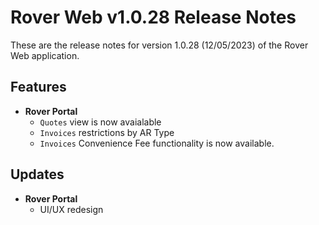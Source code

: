 # Rover Web v1.0.28 Release Notes

<badge text= "Version 1.0.27" vertical="middle" />

<PageHeader />

These are the release notes for version 1.0.28 (12/05/2023) of the Rover Web application.

## Features

- **Rover Portal**
  - `Quotes` view is now avaialable
  - `Invoices` restrictions by AR Type
  - `Invoices` Convenience Fee functionality is now available.

## Updates

- **Rover Portal**
  - UI/UX redesign

<PageFooter />
